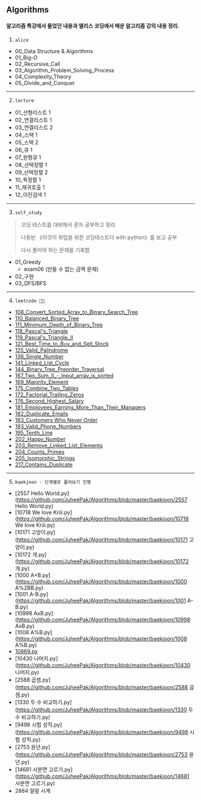 ## Algorithms

#### 알고리즘 특강에서 들었던 내용과 앨리스 코딩에서 배운 알고리즘 강의 내용 정리.

1. `alice`

- 00_Data Structure & Algorithms
- 01_Big-O
- 02_Recursive_Call
- 03_Algorithm_Problem_Solving_Process
- 04_Complexity_Theory
- 05_Divide_and_Conquer

---

2. `lecture`

- 01_선형리스트 1
- 02_연결리스트 1
- 03_연결리스트 2
- 04_스택 1
- 05_스택 2
- 06_큐 1
- 07_원형큐 1
- 08_선택정렬 1
- 09_선택정렬 2
- 10_퀵정렬 1
- 11_재귀호출 1
- 12_이진검색 1

---

3. `self_study`

> 코딩 테스트를 대비해서 혼자 공부하고 정리
>
> 나동빈 《이것이 취업을 위한 코딩테스트다 with python》를 보고 공부
>
> 다시 풀어야 하는 문제를 기록함

-  01_Greedy
   - exam06 (만들 수 없는 금액 문제)
- 02_구현
- 03_DFS/BFS

---

4. `leetcode 👊👊`

- [108_Convert_Sorted_Array_to_Binary_Search_Tree](https://github.com/JuheePak/Algorithms/blob/master/leetcode/108_Convert_Sorted_Array_to_Binary_Search_Tree.py)
- [110_Balanced_Binary_Tree](https://github.com/JuheePak/Algorithms/blob/master/leetcode/110_Balanced_Binary_Tree.py)
- [111_Minimum_Depth_of_Binary_Tree](https://github.com/JuheePak/Algorithms/blob/master/leetcode/111_Minimum_Depth_of_Binary_Tree.py)
- [118_Pascal's_Triangle](https://github.com/JuheePak/Algorithms/blob/master/leetcode/118_Pascal's_Triangle.py)
- [119_Pascal's_Triangle_II](https://github.com/JuheePak/Algorithms/blob/master/leetcode/119_Pascal's_Triangle_II.py)
- [121_Best_Time_to_Buy_and_Sell_Stock](https://github.com/JuheePak/Algorithms/blob/master/leetcode/121_Best_Time_to_Buy_and_Sell_Stock.py)
- [125_Valid_Palindrome](https://github.com/JuheePak/Algorithms/blob/master/leetcode/125_Valid_Palindrome.py)
- [136_Single_Number](https://github.com/JuheePak/Algorithms/blob/master/leetcode/136_Single_Number.py)
- [141_Linked_List_Cycle](https://github.com/JuheePak/Algorithms/blob/master/leetcode/141_Linked_List_Cycle.py)
- [144_Binary_Tree_Preorder_Traversal](https://github.com/JuheePak/Algorithms/blob/master/leetcode/144_Binary_Tree_Preorder_Traversal.py)
- [167_Two_Sum_II_-_Input_array_is_sorted](https://github.com/JuheePak/Algorithms/blob/master/leetcode/167_Two_Sum_II_-_Input_array_is_sorted.py)
- [169_Majority_Element](https://github.com/JuheePak/Algorithms/blob/master/leetcode/169_Majority_Element.py)
- [175_Combine_Two_Tables](https://github.com/JuheePak/Algorithms/blob/master/leetcode/175_Combine_Two_Tables.md)
- [172_Factorial_Trailing_Zeros](https://github.com/JuheePak/Algorithms/blob/master/leetcode/172_Factorial_Trailing_Zeroes.py)
- [176_Second_Highest_Salary](https://github.com/JuheePak/Algorithms/blob/master/leetcode/176_Second_Highest_Salary.md)
- [181_Employees_Earning_More_Than_Their_Managers](https://github.com/JuheePak/Algorithms/blob/master/leetcode/181_Employees_Earning_More_Than_Their_Managers.md)
- [182_Duplicate_Emails](https://github.com/JuheePak/Algorithms/blob/master/leetcode/182_Duplicate_Emails.md)
- [183_Customers Who Never Order](https://github.com/JuheePak/Algorithms/blob/master/leetcode/183_Customers_Who_Never_Order.md)
- [193_Valid_Phone_Numbers](https://github.com/JuheePak/Algorithms/blob/master/leetcode/193_Valid_Phone_Numbers.md)
- [195_Tenth_Line](https://github.com/JuheePak/Algorithms/blob/master/leetcode/195_Tenth_Line.md)
- [202_Happy_Number](https://github.com/JuheePak/Algorithms/blob/master/leetcode/202_Happy_Number.py)
- [203_Remove_Linked_List_Elements](https://github.com/JuheePak/Algorithms/blob/master/leetcode/203_Remove%20Linked%20List%20Elements.py)
- [204_Counts_Primes](https://github.com/JuheePak/Algorithms/blob/master/leetcode/204_Count_Primes.py)
- [205_Isomorphic_Strings](https://github.com/JuheePak/Algorithms/blob/master/leetcode/205_Isomorphic_Strings.py)
- [217_Contains_Duplicate](https://github.com/JuheePak/Algorithms/blob/master/leetcode/217_Contains_Duplicate.py)

---

5. `baekjoon - 단계별로 풀어보기 진행`

- [2557 Hello World.py](https://github.com/JuheePak/Algorithms/blob/master/baekjoon/2557 Hello World.py)
- [10718 We love Kriii.py](https://github.com/JuheePak/Algorithms/blob/master/baekjoon/10718 We love Kriii.py)
- [10171 고양이.py](https://github.com/JuheePak/Algorithms/blob/master/baekjoon/10171 고양이.py)
- [10172 개.py](https://github.com/JuheePak/Algorithms/blob/master/baekjoon/10172 개.py)
- [1000 A+B.py](https://github.com/JuheePak/Algorithms/blob/master/baekjoon/1000 A%2BB.py)
- [1001 A-B.py](https://github.com/JuheePak/Algorithms/blob/master/baekjoon/1001 A-B.py)
- [10998 AxB.py](https://github.com/JuheePak/Algorithms/blob/master/baekjoon/10998 AxB.py)
- [1008 A%B.py](https://github.com/JuheePak/Algorithms/blob/master/baekjoon/1008 A%B.py)
- [10869.py](https://github.com/JuheePak/Algorithms/blob/master/baekjoon/10869.py)
- [10430 나머지.py](https://github.com/JuheePak/Algorithms/blob/master/baekjoon/10430 나머지.py)
- [2588 곱셈.py](https://github.com/JuheePak/Algorithms/blob/master/baekjoon/2588 곱셈.py)
- [1330 두 수 비교하기.py](https://github.com/JuheePak/Algorithms/blob/master/baekjoon/1330 두 수 비교하기.py)
- [9498 시험 성적.py](https://github.com/JuheePak/Algorithms/blob/master/baekjoon/9498 시험 성적.py)
- [2753 윤년.py](https://github.com/JuheePak/Algorithms/blob/master/baekjoon/2753 윤년.py)
- [14681 사분면 고르기.py](https://github.com/JuheePak/Algorithms/blob/master/baekjoon/14681 사분면 고르기.py)
- 2884 알람 시계